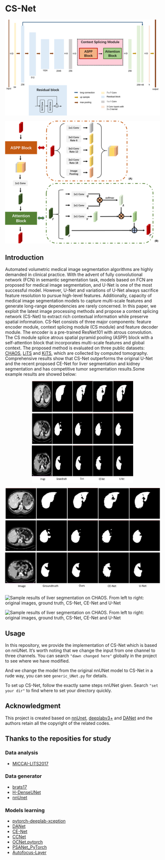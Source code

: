 # CS-Net

![Overview of context splicing network.](/image/csnet.png?raw=true)

![Overview of CS module.](/image/cs-block.png?raw=true)

## Introduction
Automated volumetric medical image segmentation algorithms are highly demanded in 
clinical practice. With the advent of fully convolutional network (FCN) in semantic 
segmentation task, models based on FCN are proposed for medical image segmentation, 
and U-Net is one of the most successful model. However, U-Net and variations of U-Net 
always sacrifice feature resolution to pursue high-level features. Additionally, 
capacity of medical image segmentation models to capture multi-scale features and 
generate long-range dependencies are rarely concerned. In this paper, we exploit the 
latest image processing methods and propose a context splicing network (CS-Net) to 
extract rich contextual information while preserve spatial information. CS-Net 
consists of three major components: feature encoder module, context splicing 
module (CS module) and feature decoder module. The encoder is a pre-trained 
ResNet101 with atrous convolution. The CS module splice atrous spatial pyramid 
pooling (ASPP) block with a self-attention block that incorporates multi-scale 
features and global context. The proposed method is evaluated on three public 
datasets: [CHAOS](https://chaos.grand-challenge.org/Combined_Healthy_Abdominal_Organ_Segmentation/), [LiTS](https://competitions.codalab.org/competitions/17094) and [KiTS](https://kits19.grand-challenge.org), which are collected by computed tomography. 
Comprehensive results show that CS-Net outperforms the original U-Net and the 
recent proposed CE-Net for liver segmentation and kidney segmentation and has 
competitive tumor segmentation results.Some example results are showed below:

<div align="center">
<img src="/image/chaos-exam.png" height="330" width="330" >
</div>

![Sample results of liver segmentation on CHAOS. 
From left to right: original images, ground truth, 
CS-Net, CE-Net and U-Net](/image/chaos-exam.png?raw=true)

![Sample results of liver segmentation on CHAOS. 
From left to right: original images, ground truth, 
CS-Net, CE-Net and U-Net](/image/lits-exam.png?raw=true)

![Sample results of liver segmentation on CHAOS. 
From left to right: original images, ground truth, 
CS-Net, CE-Net and U-Net](/image/kits-exam.png?raw=true)

## Usage

In this repository, we provide the implementation of CS-Net which is based on nnUNet. It’s worth noting that we change the input from one channel to three channels. 
You can search `"dawn changed here"` globally in the project to see where we have modified.

And we change the model from the original nnUNet model to CS-Net in a rude way, you can see `generic_UNet.py` for details.

To set up CS-Net, follow the exactly same steps nnUNet given. Search `"set your dir"` to find where to set your directory quickly.

## Acknowledgment
This project is created based on [nnUnet](https://github.com/MIC-DKFZ/nnUNet), 
[deeplabv3+](https://github.com/jfzhang95/pytorch-deeplab-xception) 
and [DANet](https://github.com/junfu1115/DANet) and the authors retain all the copyright 
of the related codes. 

## Thanks to the reposities for study

### Data analysis

* [MICCAI-LITS2017](https://github.com/assassint2017/MICCAI-LITS2017)

### Data generator 
* [brats17](https://github.com/taigw/brats17)
* [H-DenseUNet](https://github.com/xmengli999/H-DenseUNet)
* [nnUnet](https://github.com/MIC-DKFZ/nnUNet)

### Models learning
* [pytorch-deeplab-xception](https://github.com/jfzhang95/pytorch-deeplab-xception)
* [DANet](https://github.com/junfu1115/DANet)
* [CE-Net](https://github.com/Guzaiwang/CE-Net)
* [CCNet](https://github.com/speedinghzl/CCNet)
* [OCNet.pytorch](https://github.com/PkuRainBow/OCNet.pytorch)
* [PSANet_PyTorch](https://github.com/cfzd/PSANet_PyTorch)
* [Autofocus-Layer](https://github.com/yaq007/Autofocus-Layer)
